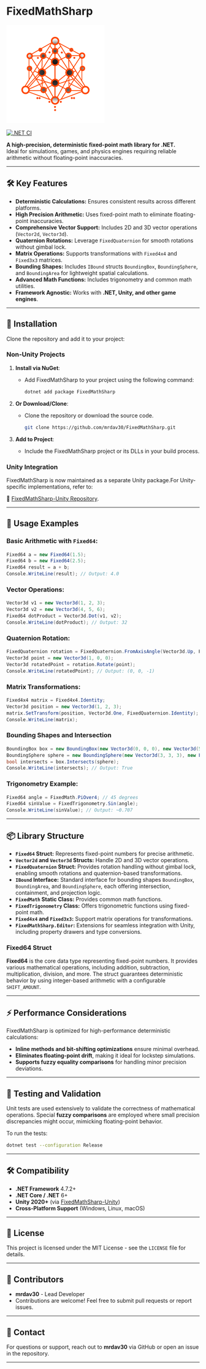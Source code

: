 FixedMathSharp
==============

![FixedMathSharp Icon](https://raw.githubusercontent.com/mrdav30/fixedmathsharp/main/icon.png)

[![.NET CI](https://github.com/mrdav30/FixedMathSharp/actions/workflows/dotnet.yml/badge.svg)](https://github.com/mrdav30/FixedMathSharp/actions/workflows/dotnet.yml)

**A high-precision, deterministic fixed-point math library for .NET.**  
Ideal for simulations, games, and physics engines requiring reliable arithmetic without floating-point inaccuracies.

---

## 🛠️ Key Features

- **Deterministic Calculations:** Ensures consistent results across different platforms. 
- **High Precision Arithmetic:** Uses fixed-point math to eliminate floating-point inaccuracies.
- **Comprehensive Vector Support:** Includes 2D and 3D vector operations (`Vector2d`, `Vector3d`).
- **Quaternion Rotations:** Leverage `FixedQuaternion` for smooth rotations without gimbal lock.
- **Matrix Operations:** Supports transformations with `Fixed4x4` and `Fixed3x3` matrices.
- **Bounding Shapes:** Includes `IBound` structs `BoundingBox`, `BoundingSphere`, and `BoundingArea` for lightweight spatial calculations.
- **Advanced Math Functions:** Includes trigonometry and common math utilities.
- **Framework Agnostic:** Works with **.NET, Unity, and other game engines**.

---

## 🚀 Installation


Clone the repository and add it to your project:

### Non-Unity Projects

1. **Install via NuGet**:
   - Add FixedMathSharp to your project using the following command:
   
     ```bash
     dotnet add package FixedMathSharp
     ```

2. **Or Download/Clone**:
   - Clone the repository or download the source code.
   
     ```bash
     git clone https://github.com/mrdav30/FixedMathSharp.git
     ```

3. **Add to Project**:

   - Include the FixedMathSharp project or its DLLs in your build process.

### Unity Integration

FixedMathSharp is now maintained as a separate Unity package.For Unity-specific implementations, refer to:

🔗 [FixedMathSharp-Unity Repository](https://github.com/mrdav30/FixedMathSharp-Unity).

---

## 📖 Usage Examples

### Basic Arithmetic with `Fixed64`:
```csharp
Fixed64 a = new Fixed64(1.5);
Fixed64 b = new Fixed64(2.5);
Fixed64 result = a + b;
Console.WriteLine(result); // Output: 4.0
```

### Vector Operations:
```csharp
Vector3d v1 = new Vector3d(1, 2, 3);
Vector3d v2 = new Vector3d(4, 5, 6);
Fixed64 dotProduct = Vector3d.Dot(v1, v2);
Console.WriteLine(dotProduct); // Output: 32
```

### Quaternion Rotation:
```csharp
FixedQuaternion rotation = FixedQuaternion.FromAxisAngle(Vector3d.Up, FixedMath.PiOver2); // 90 degrees around Y-axis
Vector3d point = new Vector3d(1, 0, 0);
Vector3d rotatedPoint = rotation.Rotate(point);
Console.WriteLine(rotatedPoint); // Output: (0, 0, -1)
```

### Matrix Transformations:
```csharp
Fixed4x4 matrix = Fixed4x4.Identity;
Vector3d position = new Vector3d(1, 2, 3);
matrix.SetTransform(position, Vector3d.One, FixedQuaternion.Identity);
Console.WriteLine(matrix);
```

### Bounding Shapes and Intersection
```csharp
BoundingBox box = new BoundingBox(new Vector3d(0, 0, 0), new Vector3d(5, 5, 5));
BoundingSphere sphere = new BoundingSphere(new Vector3d(3, 3, 3), new Fixed64(1));
bool intersects = box.Intersects(sphere);
Console.WriteLine(intersects); // Output: True
```

### Trigonometry Example:
```csharp
Fixed64 angle = FixedMath.PiOver4; // 45 degrees
Fixed64 sinValue = FixedTrigonometry.Sin(angle);
Console.WriteLine(sinValue); // Output: ~0.707
```

---

## 📦 Library Structure

- **`Fixed64` Struct:** Represents fixed-point numbers for precise arithmetic.
- **`Vector2d` and `Vector3d` Structs:** Handle 2D and 3D vector operations.
- **`FixedQuaternion` Struct:** Provides rotation handling without gimbal lock, enabling smooth rotations and quaternion-based transformations.
- **`IBound` Interface:** Standard interface for bounding shapes `BoundingBox`, `BoundingArea`, and `BoundingSphere`, each offering intersection, containment, and projection logic.
- **`FixedMath` Static Class:** Provides common math functions.
- **`FixedTrigonometry` Class:** Offers trigonometric functions using fixed-point math.
- **`Fixed4x4` and `Fixed3x3`:** Support matrix operations for transformations.
- **`FixedMathSharp.Editor`:** Extensions for seamless integration with Unity, including property drawers and type conversions.

### Fixed64 Struct

**Fixed64** is the core data type representing fixed-point numbers. It 
provides various mathematical operations, including addition,
subtraction, multiplication, division, and more. The struct guarantees
deterministic behavior by using integer-based arithmetic with a
configurable `SHIFT_AMOUNT`.

---

## ⚡ Performance Considerations

FixedMathSharp is optimized for high-performance deterministic calculations:
- **Inline methods and bit-shifting optimizations** ensure minimal overhead.
- **Eliminates floating-point drift**, making it ideal for lockstep simulations.
- **Supports fuzzy equality comparisons** for handling minor precision deviations.

---

## 🧪 Testing and Validation

Unit tests are used extensively to validate the correctness of mathematical 
operations. Special **fuzzy comparisons** are employed where small precision 
discrepancies might occur, mimicking floating-point behavior.

To run the tests:
```bash
dotnet test --configuration Release
```

---

## 🛠️ Compatibility

- **.NET Framework** 4.7.2+
- **.NET Core / .NET** 6+
- **Unity 2020+** (via [FixedMathSharp-Unity](https://github.com/mrdav30/FixedMathSharp-Unity))
- **Cross-Platform Support** (Windows, Linux, macOS)

---

## 📄 License

This project is licensed under the MIT License - see the `LICENSE` file
for details.

---

## 👥 Contributors

- **mrdav30** - Lead Developer
- Contributions are welcome! Feel free to submit pull requests or report issues.

---

## 📧 Contact

For questions or support, reach out to **mrdav30** via GitHub or open an issue in the repository.

---

